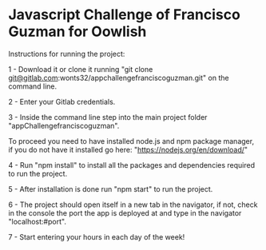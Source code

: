 # Javascript Challenge of Francisco Guzman for Oowlish

Instructions for running the project:

1 - Download it or clone it running "git clone git@gitlab.com:wonts32/appchallengefranciscoguzman.git" on the command line.

2 - Enter your Gitlab credentials.

3 - Inside the command line step into the main project folder "appChallengefranciscoguzman".

To proceed you need to have installed node.js and npm package manager, if you do not have it installed go here: "https://nodejs.org/en/download/"

4 - Run "npm install" to install all the packages and dependencies required to run the project.

5 - After installation is done run "npm start" to run the project.

6 - The project should open itself in a new tab in the navigator, if not, check in the console the port the app is deployed at and type in the navigator "localhost:#port".

7 - Start entering your hours in each day of the week!